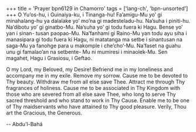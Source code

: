 +++
title = 'Prayer bpn6129 in Chamorro'
tags = ['lang-ch', 'bpn-unsorted']
+++
O Yu’os-hu, i Guinaiya-ku, i Tinanga-hu! Fa’amigu-Mu yo’ gi minahalang-hu ya dalalake yo’ mo’na gi madesteladu-hu. Na’suha i piniti-hu. Na’dibotu yo’ gi ginatbo-Mu. Na’suha yo’ gi todu fuera ki Hagu. Bense yo’ yan i sinan- tusan paopao-Mu. Na’fanhami gi Raino-Mu yan todu ayu siha i manasipara gi todu fuera ki Hagu, ni matatanga ma setbe i sinantusan na saga-Mu ya fanohge para u makomple i che’cho’-Mu. Na’faset na guahu unu gi famalao’an na setbente- Mu ni mumiresi i minaolek-Mu. Sen magahet, Hagu i Grasiosu, i Geftao.

O my Lord, my Beloved, my Desire! Befriend me in my loneliness and accompany me in my exile. Remove my sorrow. Cause me to be devoted to Thy beauty. Withdraw me from all else save Thee. Attract me through Thy fragrances of holiness. Cause me to be associated in Thy Kingdom with those who are severed from all else save Thee, who long to serve Thy sacred threshold and who stand to work in Thy Cause. Enable me to be one of Thy maidservants who have attained to Thy good pleasure. Verily, Thou art the Gracious, the Generous.

-- Abdu'l-Bahá
